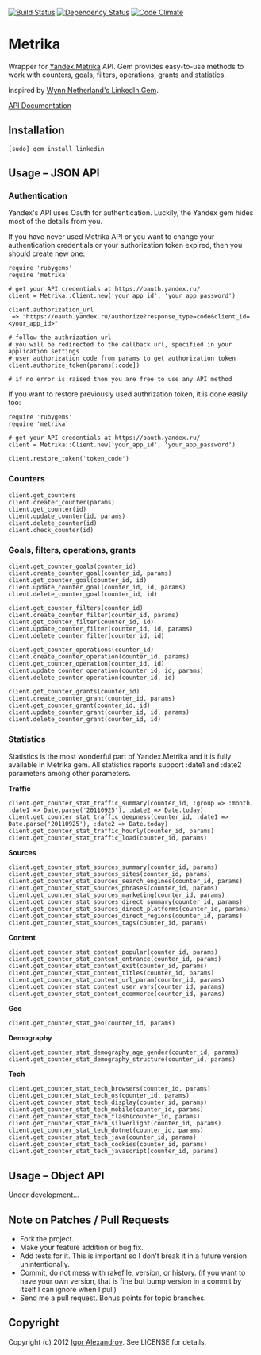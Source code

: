 [![Build Status](https://secure.travis-ci.org/igor-alexandrov/metrika.png)](http://travis-ci.org/igor-alexandrov/metrika)
[![Dependency Status](https://gemnasium.com/igor-alexandrov/metrika.png)](http://gemnasium.com/igor-alexandrov/metrika)
[![Code Climate](https://codeclimate.com/badge.png)](https://codeclimate.com/github/igor-alexandrov/metrika)

# Metrika

Wrapper for [Yandex.Metrika](http://metrika.yandex.ru/) API. Gem provides easy-to-use methods to work with counters, goals, filters, operations, grants and statistics.

Inspired by [Wynn Netherland's LinkedIn Gem](https://github.com/pengwynn/linkedin).

[API Documentation](http://api.yandex.ru/metrika/doc/ref/concepts/About.xml)

## Installation

    [sudo] gem install linkedin

## Usage – JSON API

### Authentication

Yandex's API uses Oauth for authentication. Luckily, the Yandex gem hides most of the details from you.

If you have never used Metrika API or you want to change your authentication credentials or your authorization token expired, then you should create new one:
    
    require 'rubygems'
    require 'metrika'

    # get your API credentials at https://oauth.yandex.ru/
    client = Metrika::Client.new('your_app_id', 'your_app_password')

    client.authorization_url
     => "https://oauth.yandex.ru/authorize?response_type=code&client_id=<your_app_id>"

    # follow the authrization url
    # you will be redirected to the callback url, specified in your application settings
    # user authorization code from params to get authorization token
    client.authorize_token(params[:code])

    # if no error is raised then you are free to use any API method

If you want to restore previously used authrization token, it is done easily too:

    require 'rubygems'
    require 'metrika'

    # get your API credentials at https://oauth.yandex.ru/
    client = Metrika::Client.new('your_app_id', 'your_app_password')

    client.restore_token('token_code')

### Counters
        
    client.get_counters
    client.creater_counter(params)
    client.get_counter(id)
    client.update_counter(id, params)
    client.delete_counter(id)
    client.check_counter(id)

### Goals, filters, operations, grants

    client.get_counter_goals(counter_id)
    client.create_counter_goal(counter_id, params)
    client.get_counter_goal(counter_id, id)
    client.update_counter_goal(counter_id, id, params)
    client.delete_counter_goal(counter_id, id)

    client.get_counter_filters(counter_id)
    client.create_counter_filter(counter_id, params)    
    client.get_counter_filter(counter_id, id)
    client.update_counter_filter(counter_id, id, params)
    client.delete_counter_filter(counter_id, id)

    client.get_counter_operations(counter_id)
    client.create_counter_operation(counter_id, params)    
    client.get_counter_operation(counter_id, id)
    client.update_counter_operation(counter_id, id, params)
    client.delete_counter_operation(counter_id, id)

    client.get_counter_grants(counter_id)
    client.create_counter_grant(counter_id, params)    
    client.get_counter_grant(counter_id, id)
    client.update_counter_grant(counter_id, id, params)
    client.delete_counter_grant(counter_id, id)

### Statistics

Statistics is the most wonderful part of Yandex.Metrika and it is fully available in Metrika gem.
All statistics reports support :date1 and :date2 parameters among other parameters.

**Traffic**

    client.get_counter_stat_traffic_summary(counter_id, :group => :month, :date1 => Date.parse('20110925'), :date2 => Date.today)
    client.get_counter_stat_traffic_deepness(counter_id, :date1 => Date.parse('20110925'), :date2 => Date.today)
    client.get_counter_stat_traffic_hourly(counter_id, params)
    client.get_counter_stat_traffic_load(counter_id, params)

**Sources**

    client.get_counter_stat_sources_summary(counter_id, params)
    client.get_counter_stat_sources_sites(counter_id, params)
    client.get_counter_stat_sources_search_engines(counter_id, params)
    client.get_counter_stat_sources_phrases(counter_id, params)
    client.get_counter_stat_sources_marketing(counter_id, params)
    client.get_counter_stat_sources_direct_summary(counter_id, params)
    client.get_counter_stat_sources_direct_platforms(counter_id, params)
    client.get_counter_stat_sources_direct_regions(counter_id, params)
    client.get_counter_stat_sources_tags(counter_id, params)

**Content**
        
    client.get_counter_stat_content_popular(counter_id, params)
    client.get_counter_stat_content_entrance(counter_id, params)
    client.get_counter_stat_content_exit(counter_id, params)
    client.get_counter_stat_content_titles(counter_id, params)
    client.get_counter_stat_content_url_param(counter_id, params)
    client.get_counter_stat_content_user_vars(counter_id, params)
    client.get_counter_stat_content_ecommerce(counter_id, params)

**Geo**

    client.get_counter_stat_geo(counter_id, params)

**Demography**

    client.get_counter_stat_demography_age_gender(counter_id, params)
    client.get_counter_stat_demography_structure(counter_id, params)

**Tech**    

    client.get_counter_stat_tech_browsers(counter_id, params)
    client.get_counter_stat_tech_os(counter_id, params)
    client.get_counter_stat_tech_display(counter_id, params)
    client.get_counter_stat_tech_mobile(counter_id, params)
    client.get_counter_stat_tech_flash(counter_id, params)
    client.get_counter_stat_tech_silverlight(counter_id, params)
    client.get_counter_stat_tech_dotnet(counter_id, params)
    client.get_counter_stat_tech_java(counter_id, params)
    client.get_counter_stat_tech_cookies(counter_id, params)
    client.get_counter_stat_tech_javascript(counter_id, params)    

## Usage – Object API    

Under development…

## Note on Patches / Pull Requests

* Fork the project.
* Make your feature addition or bug fix.
* Add tests for it. This is important so I don't break it in a
  future version unintentionally.
* Commit, do not mess with rakefile, version, or history.
  (if you want to have your own version, that is fine but
   bump version in a commit by itself I can ignore when I pull)
* Send me a pull request. Bonus points for topic branches.

## Copyright

Copyright (c) 2012 [Igor Alexandrov](http://igor-alexandrov.github.com/). See LICENSE for details.
